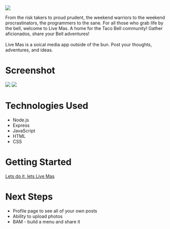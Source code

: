 <img src="https://imgur.com/fLTYPtV.png">

From the risk takers to proud prudent, the weekend warriors to the weekend procrastinators, the programmers to the sane. For all those who grab life by the bell, welcome to Live Mas. A home for the Taco Bell community! Gather aficionados, share your Bell adventures!
<br>
<br>
Live Mas is a soical media app outside of the bun. Post your thoughts, adventures, and ideas.

# Screenshot

<img src="https://imgur.com/MvRPGvI.png">
<img src="https://imgur.com/D9mwPWM.png">

# Technologies Used

- Node.js
- Express
- JavaScript
- HTML
- CSS

# Getting Started

[Lets do it, lets Live Mas](https://live-mas.herokuapp.com/)

# Next Steps

- Profile page to see all of your own posts
- Ability to upload photos
- BAM - build a menu and share it
